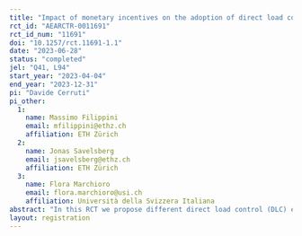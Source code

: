 ```yaml
---
title: "Impact of monetary incentives on the adoption of direct load control electricity tariffs by residential consumers"
rct_id: "AEARCTR-0011691"
rct_id_num: "11691"
doi: "10.1257/rct.11691-1.1"
date: "2023-06-28"
status: "completed"
jel: "Q41, L94"
start_year: "2023-04-04"
end_year: "2023-12-31"
pi: "Davide Cerruti"
pi_other:
  1:
    name: Massimo Filippini
    email: mfilippini@ethz.ch
    affiliation: ETH Zürich
  2:
    name: Jonas Savelsberg
    email: jsavelsberg@ethz.ch
    affiliation: ETH Zürich
  3:
    name: Flora Marchioro
    email: flora.marchioro@usi.ch
    affiliation: Università della Svizzera Italiana
abstract: "In this RCT we propose different direct load control (DLC) electricity tariffs to a sample of residential customers. The goal is to measure how different monetary incentives and different ways of presenting tariff information influence the adoption of DLC tariffs."
layout: registration
---
```



